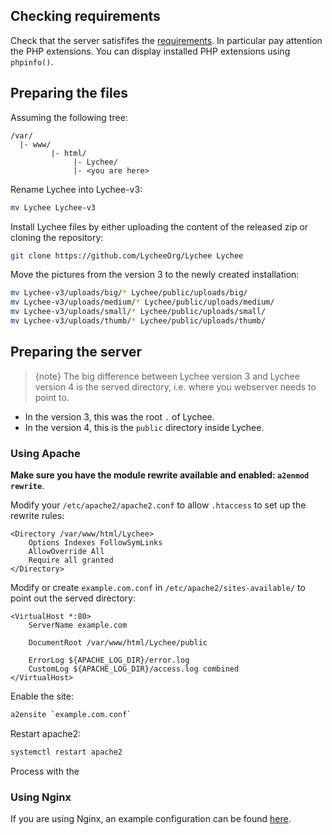 ## Checking requirements

Check that the server satisfifes the [requirements](installation.html#web-server-configuration). In particular pay attention the PHP extensions.
You can display installed PHP extensions using `phpinfo()`.

## Preparing the files

Assuming the following tree:
```
/var/
  |- www/
         |- html/
              |- Lychee/
              |- <you are here>
```

Rename Lychee into Lychee-v3:
```bash
mv Lychee Lychee-v3
```

Install Lychee files by either uploading the content of the released zip or cloning the repository:
```bash
git clone https://github.com/LycheeOrg/Lychee Lychee
```

Move the pictures from the version 3 to the newly created installation:
```bash
mv Lychee-v3/uploads/big/* Lychee/public/uploads/big/
mv Lychee-v3/uploads/medium/* Lychee/public/uploads/medium/
mv Lychee-v3/uploads/small/* Lychee/public/uploads/small/
mv Lychee-v3/uploads/thumb/* Lychee/public/uploads/thumb/
```

## Preparing the server

> {note} The big difference between Lychee version 3 and Lychee version 4 is the served directory, i.e. where you webserver needs to point to.

- In the version 3, this was the root `.` of Lychee.
- In the version 4, this is the `public` directory inside Lychee.

### Using Apache

**Make sure you have the module rewrite available and enabled: `a2enmod rewrite`**.

Modify your `/etc/apache2/apache2.conf` to allow `.htaccess` to set up the rewrite rules:
```apacheconf
<Directory /var/www/html/Lychee>
	Options Indexes FollowSymLinks
	AllowOverride All
	Require all granted
</Directory>
```

Modify or create `example.com.conf` in `/etc/apache2/sites-available/` to point out the served directory:
```nginx
<VirtualHost *:80>
	ServerName example.com

	DocumentRoot /var/www/html/Lychee/public

	ErrorLog ${APACHE_LOG_DIR}/error.log
	CustomLog ${APACHE_LOG_DIR}/access.log combined
</VirtualHost>
```

Enable the site:
```bash
a2ensite `example.com.conf`
```

Restart apache2:
```bash
systemctl restart apache2
```

Process with the 

### Using Nginx

If you are using Nginx, an example configuration can be found [here](installation.html#web-server-configuration).
